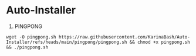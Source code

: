 # Auto-Installer

1. PINGPONG
```
wget -O pingpong.sh https://raw.githubusercontent.com/KarinaBash/Auto-Installer/refs/heads/main/pingpong/pingpong.sh && chmod +x pingpong.sh && ./pingpong.sh
```
